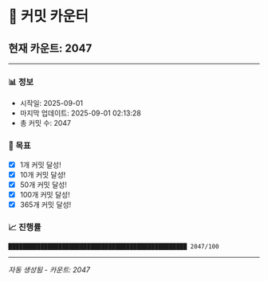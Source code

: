 # 🔢 커밋 카운터

## 현재 카운트: 2047

---

### 📊 정보
- 시작일: 2025-09-01
- 마지막 업데이트: 2025-09-01 02:13:28
- 총 커밋 수: 2047

### 🎯 목표
- [x] 1개 커밋 달성!
- [x] 10개 커밋 달성!
- [x] 50개 커밋 달성!
- [x] 100개 커밋 달성!
- [x] 365개 커밋 달성!

### 📈 진행률
```
██████████████████████████████████████████████████ 2047/100
```

---
*자동 생성됨 - 카운트: 2047*
